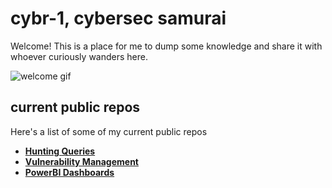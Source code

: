 # cybr-1, cybersec samurai

Welcome! This is a place for me to dump some knowledge and share it with whoever curiously wanders here.

![welcome gif](https://i.pinimg.com/originals/a7/64/84/a76484ce9df4de57c222594b6de5e6f6.gif)

## current public repos

Here's a list of some of my current public repos

- **[Hunting Queries](https://github.com/cybr-1/hunting-queries)**
- **[Vulnerability Management](https://github.com/cybr-1/vuln-management)**
- **[PowerBI Dashboards](https://github.com/cybr-1/power-bi)**
